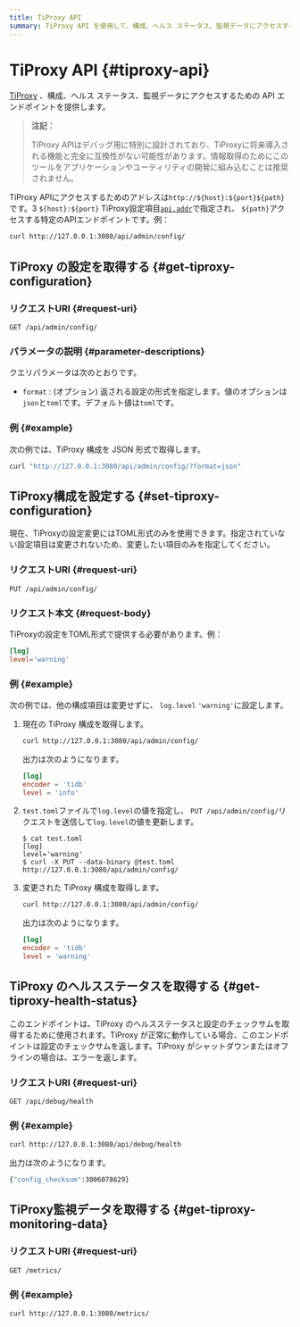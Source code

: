 ```yaml
---
title: TiProxy API
summary: TiProxy API を使用して、構成、ヘルス ステータス、監視データにアクセスする方法を学習します。
---
```


# TiProxy API {#tiproxy-api}

[TiProxy](/tiproxy/tiproxy-overview.md) 、構成、ヘルス ステータス、監視データにアクセスするための API エンドポイントを提供します。

> **注記：**
>
> TiProxy APIはデバッグ用に特別に設計されており、TiProxyに将来導入される機能と完全に互換性がない可能性があります。情報取得のためにこのツールをアプリケーションやユーティリティの開発に組み込むことは推奨されません。

TiProxy APIにアクセスするためのアドレスは`http://${host}:${port}${path}`です。3 `${host}:${port}` TiProxy設定項目[`api.addr`](/tiproxy/tiproxy-configuration.md#addr-1)で指定され、 `${path}`アクセスする特定のAPIエンドポイントです。例：

```bash
curl http://127.0.0.1:3080/api/admin/config/
```

## TiProxy の設定を取得する {#get-tiproxy-configuration}

### リクエストURI {#request-uri}

`GET /api/admin/config/`

### パラメータの説明 {#parameter-descriptions}

クエリパラメータは次のとおりです。

-   `format` : (オプション) 返される設定の形式を指定します。値のオプションは`json`と`toml`です。デフォルト値は`toml`です。

### 例 {#example}

次の例では、TiProxy 構成を JSON 形式で取得します。

```bash
curl "http://127.0.0.1:3080/api/admin/config/?format=json"
```

## TiProxy構成を設定する {#set-tiproxy-configuration}

現在、TiProxyの設定変更にはTOML形式のみを使用できます。指定されていない設定項目は変更されないため、変更したい項目のみを指定してください。

### リクエストURI {#request-uri}

`PUT /api/admin/config/`

### リクエスト本文 {#request-body}

TiProxyの設定をTOML形式で提供する必要があります。例：

```toml
[log]
level='warning'
```

### 例 {#example}

次の例では、他の構成項目は変更せずに、 `log.level` `'warning'`に設定します。

1.  現在の TiProxy 構成を取得します。

    ```bash
    curl http://127.0.0.1:3080/api/admin/config/
    ```

    出力は次のようになります。

    ```toml
    [log]
    encoder = 'tidb'
    level = 'info'
    ```

2.  `test.toml`ファイルで`log.level`の値を指定し、 `PUT /api/admin/config/`リクエストを送信して`log.level`の値を更新します。

    ```shell
    $ cat test.toml
    [log]
    level='warning'
    $ curl -X PUT --data-binary @test.toml http://127.0.0.1:3080/api/admin/config/
    ```

3.  変更された TiProxy 構成を取得します。

    ```bash
    curl http://127.0.0.1:3080/api/admin/config/
    ```

    出力は次のようになります。

    ```toml
    [log]
    encoder = 'tidb'
    level = 'warning'
    ```

## TiProxy のヘルスステータスを取得する {#get-tiproxy-health-status}

このエンドポイントは、TiProxy のヘルスステータスと設定のチェックサムを取得するために使用されます。TiProxy が正常に動作している場合、このエンドポイントは設定のチェックサムを返します。TiProxy がシャットダウンまたはオフラインの場合は、エラーを返します。

### リクエストURI {#request-uri}

`GET /api/debug/health`

### 例 {#example}

```bash
curl http://127.0.0.1:3080/api/debug/health
```

出力は次のようになります。

```bash
{"config_checksum":3006078629}
```

## TiProxy監視データを取得する {#get-tiproxy-monitoring-data}

### リクエストURI {#request-uri}

`GET /metrics/`

### 例 {#example}

```bash
curl http://127.0.0.1:3080/metrics/
```
